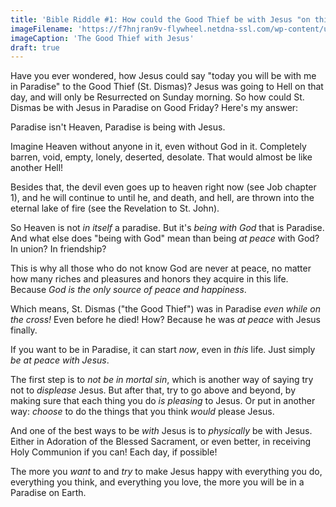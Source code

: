 ```yaml
---
title: 'Bible Riddle #1: How could the Good Thief be with Jesus "on this day"?'
imageFilename: 'https://f7hnjran9v-flywheel.netdna-ssl.com/wp-content/uploads/2020/09/Titian_-_Christ_and_the_Good_Thief_-_WGA22832.jpg'
imageCaption: 'The Good Thief with Jesus'
draft: true
---
```


Have you ever wondered, how Jesus could say "today you will be with me in Paradise" to the Good Thief (St. Dismas)? Jesus was going to Hell on that day, and will only be Resurrected on Sunday morning. So how could St. Dismas be with Jesus in Paradise on Good Friday? Here's my answer:

Paradise isn't Heaven, Paradise is being with Jesus.

Imagine Heaven without anyone in it, even without God in it. Completely barren, void, empty, lonely, deserted, desolate. That would almost be like another Hell!

Besides that, the devil even goes up to heaven right now (see Job chapter 1), and he will continue to until he, and death, and hell, are thrown into the eternal lake of fire (see the Revelation to St. John).

So Heaven is not *in itself* a paradise. But it's *being with God* that is Paradise. And what else does "being with God" mean than being *at peace* with God? In union? In friendship?

This is why all those who do not know God are never at peace, no matter how many riches and pleasures and honors they acquire in this life. Because *God is the only source of peace and happiness*.

Which means, St. Dismas ("the Good Thief") was in Paradise *even while on the cross!* Even before he died! How? Because he was *at peace* with Jesus finally.

If you want to be in Paradise, it can start *now*, even in *this* life. Just simply *be at peace with Jesus*.

The first step is to *not be in mortal sin*, which is another way of saying try not to *displease* Jesus. But after that, try to go above and beyond, by making sure that each thing you do *is pleasing* to Jesus. Or put in another way: *choose* to do the things that you think *would* please Jesus.

And one of the best ways to be *with* Jesus is to *physically* be with Jesus. Either in Adoration of the Blessed Sacrament, or even better, in receiving Holy Communion if you can! Each day, if possible!

The more you *want* to and *try* to make Jesus happy with everything you do, everything you think, and everything you love, the more you will be in a Paradise on Earth.
